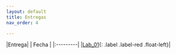```yaml
---
layout: default
title: Entregas
nav_order: 4

---
```




|Entrega| 
|  Fecha   |
|:---------|
|[Lab_01](https://forms.gle/HpJNRU4FUzmcYkWJ7){: .label .label-red .float-left}| 

